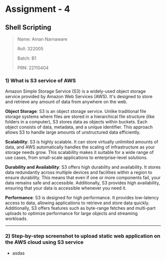 # Assignment - 4
## Shell Scripting

>Name: Aman Narnaware
>
>Roll: 322005
>
>Batch: B1
>
>PRN: 22110404

### 1) What is S3 service of AWS

Amazon Simple Storage Service (S3) is a widely-used object storage service provided by Amazon Web Services (AWS). It's designed to store and retrieve any amount of data from anywhere on the web.

**Object Storage**: S3 is an object storage service. Unlike traditional file storage systems where files are stored in a hierarchical file structure (like folders in a computer), S3 stores data as objects within buckets. Each object consists of data, metadata, and a unique identifier. This approach allows S3 to handle large amounts of unstructured data efficiently.

**Scalability**: S3 is highly scalable. It can store virtually unlimited amounts of data, and AWS automatically handles the scaling of infrastructure as your storage needs grow. This scalability makes it suitable for a wide range of use cases, from small-scale applications to enterprise-level solutions. 

**Durability and Availability**: S3 offers high durability and availability. It stores data redundantly across multiple devices and facilities within a region to ensure durability. This means that even if one or more components fail, your data remains safe and accessible. Additionally, S3 provides high availability, ensuring that your data is accessible whenever you need it.

**Performance**: S3 is designed for high performance. It provides low-latency access to data, allowing applications to retrieve and store data quickly. Additionally, S3 offers features such as byte-range fetches and multi-part uploads to optimize performance for large objects and streaming workloads.

---

### 2) Step-by-step screenshot to upload static web application on the AWS cloud using S3 service

- asdas
